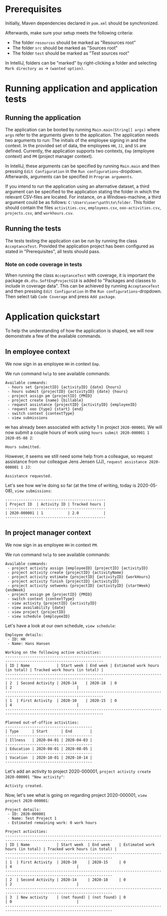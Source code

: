 # Prerequisites
Initially, Maven dependencies declared in ```pom.xml``` should be synchronized.

Afterwards, make sure your setup meets the following criteria:
- The folder ```resources``` should be marked as "Resources root"
- The folder ```src``` should be marked as "Sources root"
- The folder ```test``` should be marked as "Test sources root"

In IntelliJ, folders can be "marked" by right-clicking a folder and selecting ```Mark directory as``` → ```(wanted option)```.

# Running application and application tests
## Running the application
The application can be booted by running ```Main.main(String[] args)``` where ```args``` refer to the arguments given to the application.
The application needs two arguments to run: The initials of the employee signing in and the context.
In the provided set of data, the employees ```HH```, ```JJ```, and ```SS``` are defined.
Currently, the application supports two contexts, ```Emp``` (employee context) and ```PM``` (project manager context).

In IntelliJ, these arguments can be specified by running ```Main.main``` and then pressing ```Edit Configuration``` in the ```Run configurations```-dropdown.
Afterwards, arguments can be specified in ```Program arguments```.

If you intend to run the application using an alternative dataset, a third argument can be specified to the application stating the folder in which the relevant CSV-files are located.
For instance, on a Windows-machine, a third argument could be as follows: ```C:\Users\user\path\to\folder```. This folder should contain the files ```activities.csv```, ```employees.csv```, ```ooo-activities.csv```, ```projects.csv```, and ```workhours.csv```.

## Running the tests
The tests testing the application can be run by running the class ```AcceptanceTest```.
Provided the application project has been configured as stated in "Prerequisites", all tests should pass.

### Note on code coverage in tests
When running the class ```AcceptanceTest``` with coverage, it is important the package ```dk.dtu.SoftEngProjectG18``` is added to "Packages and classes to include in coverage data".
This can be achieved by running ```AcceptanceTest``` and then pressing ```Edit Configuration``` in the ```Run configurations```-dropdown.
Then select tab ```Code Coverage``` and press ```Add package```.

# Application quickstart
To help the understanding of how the application is shaped, we will now demonstrate a few of the available commands.

## In employee context
We now sign in as employee ```HH``` in context ```Emp```.

We run command ```help``` to see available commands:
```
Available commands:
 - hours set {projectID} {activityID} {date} {hours}
 - hours submit {projectID} {activityID} {date} {hours}
 - project assign pm {projectID} {PMID}
 - project create {name} {billable}
 - request assistance {projectID} {activityID} {employeeID}
 - request ooo {type} {start} {end}
 - switch context {contextType}
 - view submissions
```

```HH``` has already been associated with activity 1 in project ```2020-000001```.
We will now submit a couple hours of work using ```hours submit 2020-000001 1 2020-05-08 2```:
```
Hours submitted.
```

However, it seems we still need some help from a colleague, so request assistance from our colleague Jens Jensen (JJ), ```request assistance 2020-000001 1 JJ```:
```
Assistance requested.
```

Let's see how we're doing so far (at the time of writing, today is 2020-05-08), ```view submissions```:
```
---------------------------------------------
| Project ID  | Activity ID | Tracked hours |
---------------------------------------------
| 2020-000001 | 1           | 2.0           |
---------------------------------------------
```

## In project manager context
We now sign in as employee ```HH``` in context ```PM```.

We run command ```help``` to see available commands:
```
Available commands:
 - project activity assign {employeeID} {projectID} {activityID}
 - project activity create {projectID} {activityName}
 - project activity estimate {projectID} {activityID} {workHours}
 - project activity finish {projectID} {activityID}
 - project activity setweeks {projectID} {activityID} {startWeek} {endWeek}
 - project assign pm {projectID} {PMID}
 - switch context {contextType}
 - view activity {projectID} {activityID}
 - view availability {date}
 - view project {projectID}
 - view schedule {employeeID}
```

Let's have a look at our own schedule, ```view schedule```:
```
Employee details:
 - ID: HH
 - Name: Hans Hansen

Working on the following active activities:
------------------------------------------------------------------------------------------------------------------
| ID | Name            | Start week | End week | Estimated work hours (in total) | Tracked work hours (in total) |
------------------------------------------------------------------------------------------------------------------
| 2  | Second Activity | 2020-14    | 2020-18  | 0                               | 2                             |
------------------------------------------------------------------------------------------------------------------
| 1  | First Activity  | 2020-10    | 2020-15  | 0                               | 4                             |
------------------------------------------------------------------------------------------------------------------

Planned out-of-office activities:
---------------------------------------
| Type      | Start      | End        |
---------------------------------------
| Illness   | 2020-04-01 | 2020-04-03 |
---------------------------------------
| Education | 2020-08-01 | 2020-08-05 |
---------------------------------------
| Vacation  | 2020-10-01 | 2020-10-14 |
---------------------------------------
```

Let's add an activity to project 2020-000001, ```project activity create 2020-000001 "New activity"```:
```
Activity created.
```

Now, let's see what is going on regarding project 2020-000001, ```view project 2020-000001```:
```
Project details:
 - ID: 2020-000001
 - Name: Test Project 1
 - Estimated remaining work: 0 work hours

Project activities:
----------------------------------------------------------------------------------------------------------------------
| ID | Name            | Start week  | End week    | Estimated work hours (in total) | Tracked work hours (in total) |
----------------------------------------------------------------------------------------------------------------------
| 1  | First Activity  | 2020-10     | 2020-15     | 0                               | 4                             |
----------------------------------------------------------------------------------------------------------------------
| 2  | Second Activity | 2020-14     | 2020-18     | 0                               | 2                             |
----------------------------------------------------------------------------------------------------------------------
| 3  | New activity    | (not found) | (not found) | 0                               | 0                             |
----------------------------------------------------------------------------------------------------------------------
```